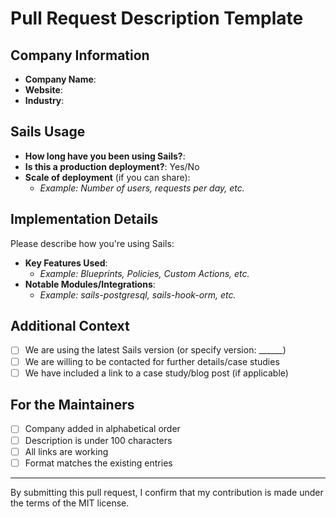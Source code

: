# Pull Request Description Template

## Company Information
- **Company Name**:
- **Website**:
- **Industry**:

## Sails Usage
- **How long have you been using Sails?**:
- **Is this a production deployment?**: Yes/No
- **Scale of deployment** (if you can share):
  - _Example: Number of users, requests per day, etc._

## Implementation Details
Please describe how you're using Sails:
- **Key Features Used**:
  - _Example: Blueprints, Policies, Custom Actions, etc._
- **Notable Modules/Integrations**:
  - _Example: sails-postgresql, sails-hook-orm, etc._

## Additional Context
- [ ] We are using the latest Sails version (or specify version: ______)
- [ ] We are willing to be contacted for further details/case studies
- [ ] We have included a link to a case study/blog post (if applicable)

## For the Maintainers
- [ ] Company added in alphabetical order
- [ ] Description is under 100 characters
- [ ] All links are working
- [ ] Format matches the existing entries

---
By submitting this pull request, I confirm that my contribution is made under the terms of the MIT license.
